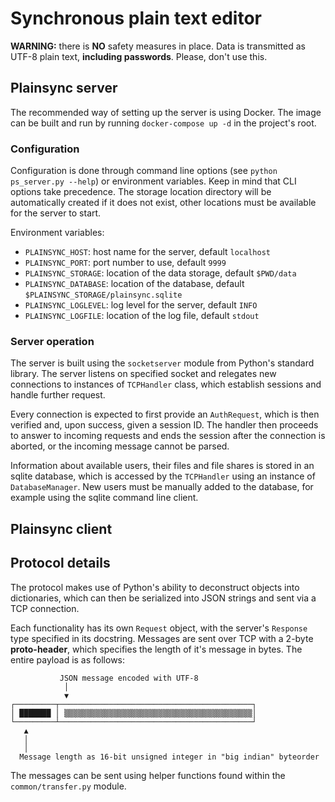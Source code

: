 # Synchronous plain text editor
**WARNING:** there is **NO** safety measures in place. Data is transmitted as UTF-8 plain text, **including
passwords**. Please, don't use this.

## Plainsync server
The recommended way of setting up the server is using Docker. The image can be built and run  by running `docker-compose
up -d` in the project's root.

### Configuration
Configuration is done through command line options (see `python ps_server.py --help`) or environment variables. Keep in
mind that CLI options take precedence. The storage location directory will be automatically created if it does not
exist, other locations must be available for the server to start.

Environment variables:
- `PLAINSYNC_HOST`: host name for the server, default `localhost`
- `PLAINSYNC_PORT`: port number to use, default `9999`
- `PLAINSYNC_STORAGE`: location of the data storage, default `$PWD/data`
- `PLAINSYNC_DATABASE`: location of the database, default `$PLAINSYNC_STORAGE/plainsync.sqlite`
- `PLAINSYNC_LOGLEVEL`: log level for the server, default `INFO`
- `PLAINSYNC_LOGFILE`: location of the log file, default `stdout`

### Server operation
The server is built using the `socketserver` module from Python's standard library. The server listens on specified
socket and relegates new connections to instances of `TCPHandler` class, which establish sessions and handle further
request.

Every connection is expected to first provide an `AuthRequest`, which is then verified and, upon success, given a
session ID. The handler then proceeds to answer to incoming requests and ends the session after the connection is
aborted, or the incoming message cannot be parsed.

Information about available users, their files and file shares is stored in an sqlite database, which is accessed by the
`TCPHandler` using an instance of `DatabaseManager`. New users must be manually added to the database, for example using
the sqlite command line client.

## Plainsync client

## Protocol details
The protocol makes use of Python's ability to deconstruct objects into dictionaries, which can then be serialized into
JSON strings and sent via a TCP connection.

Each functionality has its own `Request` object, with the server's `Response` type specified in its docstring. Messages
are sent over TCP with a 2-byte **proto-header**, which specifies the length of it's message in bytes. The entire
payload is as follows:
```none
           JSON message encoded with UTF-8
            │
            ▼
┌─────────┬───────────────────────────────────────────┐
│ ███████ │ ▒▒▒▒▒▒▒▒▒▒▒▒▒▒▒▒▒▒▒▒▒▒▒▒▒▒▒▒▒▒▒▒▒▒▒▒▒▒▒▒▒▒│
└─────────┴───────────────────────────────────────────┘
   ▲
   │
   │
  Message length as 16-bit unsigned integer in "big indian" byteorder
```

The messages can be sent using helper functions found within the `common/transfer.py` module.
